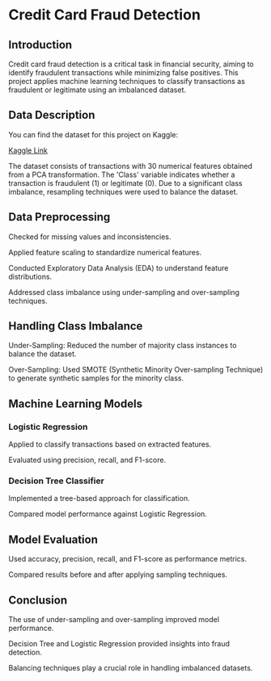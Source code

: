# Credit Card Fraud Detection

## Introduction

Credit card fraud detection is a critical task in financial security, aiming to identify fraudulent transactions while minimizing false positives. This project applies machine learning techniques to classify transactions as fraudulent or legitimate using an imbalanced dataset.

## Data Description
You can find the dataset for this project on Kaggle:

[Kaggle Link]([https://www.kaggle.com/your-kaggle-link-here](https://www.kaggle.com/datasets/mlg-ulb/creditcardfraud))

The dataset consists of transactions with 30 numerical features obtained from a PCA transformation. The 'Class' variable indicates whether a transaction is fraudulent (1) or legitimate (0). Due to a significant class imbalance, resampling techniques were used to balance the dataset.

## Data Preprocessing

Checked for missing values and inconsistencies.

Applied feature scaling to standardize numerical features.

Conducted Exploratory Data Analysis (EDA) to understand feature distributions.

Addressed class imbalance using under-sampling and over-sampling techniques.

## Handling Class Imbalance

Under-Sampling: Reduced the number of majority class instances to balance the dataset.

Over-Sampling: Used SMOTE (Synthetic Minority Over-sampling Technique) to generate synthetic samples for the minority class.

## Machine Learning Models

### Logistic Regression

Applied to classify transactions based on extracted features.

Evaluated using precision, recall, and F1-score.

### Decision Tree Classifier

Implemented a tree-based approach for classification.

Compared model performance against Logistic Regression.

## Model Evaluation

Used accuracy, precision, recall, and F1-score as performance metrics.

Compared results before and after applying sampling techniques.

## Conclusion

The use of under-sampling and over-sampling improved model performance.

Decision Tree and Logistic Regression provided insights into fraud detection.

Balancing techniques play a crucial role in handling imbalanced datasets.
